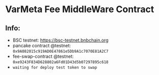 # VarMeta Fee MiddleWare Contract
## Info:
- BSC testnet: https://bsc-testnet.bnbchain.org
- pancake contract @testnet: `0x9A082015c919AD0E47861e5Db9A1c7070E81A2C7`
- fee-swap-contract @testnet: `0xe9243F834D628802a6Fd01D43d5b07297895c618`
- `waiting for deploy test token to swap`

